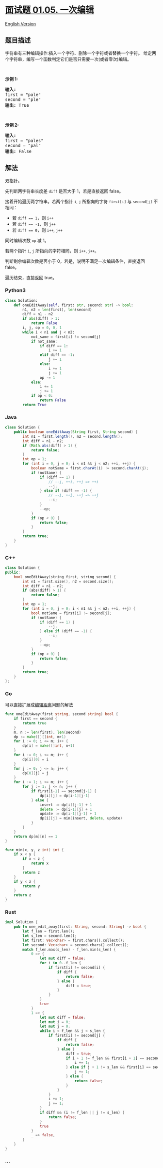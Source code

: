 # [面试题 01.05. 一次编辑](https://leetcode-cn.com/problems/one-away-lcci)

[English Version](/lcci/01.05.One%20Away/README_EN.md)

## 题目描述

<!-- 这里写题目描述 -->
<p>字符串有三种编辑操作:插入一个字符、删除一个字符或者替换一个字符。 给定两个字符串，编写一个函数判定它们是否只需要一次(或者零次)编辑。</p>

<p>&nbsp;</p>

<p><strong>示例&nbsp;1:</strong></p>

<pre><strong>输入:</strong>
first = &quot;pale&quot;
second = &quot;ple&quot;
<strong>输出:</strong> True</pre>

<p>&nbsp;</p>

<p><strong>示例&nbsp;2:</strong></p>

<pre><strong>输入:</strong>
first = &quot;pales&quot;
second = &quot;pal&quot;
<strong>输出:</strong> False
</pre>

## 解法

<!-- 这里可写通用的实现逻辑 -->

双指针。

先判断两字符串长度差 `diff` 是否大于 1，若是直接返回 false。

接着开始遍历两字符串。若两个指针 `i`, `j` 所指向的字符 `first[i]` 与 `second[j]` 不相同：

-   若 `diff == 1`，则 `i++`
-   若 `diff == -1`，则 `j++`
-   若 `diff == 0`，则 `i++`, `j++`

同时编辑次数 `op` 减 1。

若两个指针 `i`, `j` 所指向的字符相同，则 `i++`, `j++`。

判断剩余编辑次数是否小于 0，若是，说明不满足一次编辑条件，直接返回 false。

遍历结束，直接返回 true。

<!-- tabs:start -->

### **Python3**

<!-- 这里可写当前语言的特殊实现逻辑 -->

```python
class Solution:
    def oneEditAway(self, first: str, second: str) -> bool:
        n1, n2 = len(first), len(second)
        diff = n1 - n2
        if abs(diff) > 1:
            return False
        i, j, op = 0, 0, 1
        while i < n1 and j < n2:
            not_same = first[i] != second[j]
            if not_same:
                if diff == 1:
                    i += 1
                elif diff == -1:
                    j += 1
                else:
                    i += 1
                    j += 1
                op -= 1
            else:
                i += 1
                j += 1
            if op < 0:
                return False
        return True
```

### **Java**

<!-- 这里可写当前语言的特殊实现逻辑 -->

```java
class Solution {
    public boolean oneEditAway(String first, String second) {
        int n1 = first.length(), n2 = second.length();
        int diff = n1 - n2;
        if (Math.abs(diff) > 1) {
            return false;
        }
        int op = 1;
        for (int i = 0, j = 0; i < n1 && j < n2; ++i, ++j) {
            boolean notSame = first.charAt(i) != second.charAt(j);
            if (notSame) {
                if (diff == 1) {
                    // --j, ++i, ++j => ++i
                    --j;
                } else if (diff == -1) {
                    // --i, ++i, ++j => ++j
                    --i;
                }
                --op;
            }
            if (op < 0) {
                return false;
            }
        }
        return true;
    }
}
```

### **C++**

```cpp
class Solution {
public:
    bool oneEditAway(string first, string second) {
        int n1 = first.size(), n2 = second.size();
        int diff = n1 - n2;
        if (abs(diff) > 1) {
            return false;
        }
        int op = 1;
        for (int i = 0, j = 0; i < n1 && j < n2; ++i, ++j) {
            bool notSame = first[i] != second[j];
            if (notSame) {
                if (diff == 1) {
                    --j;
                } else if (diff == -1) {
                    --i;
                }
                --op;
            }
            if (op < 0) {
                return false;
            }
        }
        return true;
    }
};
```

### **Go**

可以直接扩展成[编辑距离](https://leetcode-cn.com/problems/edit-distance/)问题的解法

```go
func oneEditAway(first string, second string) bool {
	if first == second {
		return true
	}
	m, n := len(first), len(second)
	dp := make([][]int, m+1)
	for i := 0; i <= m; i++ {
		dp[i] = make([]int, n+1)
	}
	for i := 0; i <= m; i++ {
		dp[i][0] = i
	}
	for j := 0; j <= n; j++ {
		dp[0][j] = j
	}
	for i := 1; i <= m; i++ {
		for j := 1; j <= n; j++ {
			if first[i-1] == second[j-1] {
				dp[i][j] = dp[i-1][j-1]
			} else {
				insert := dp[i][j-1] + 1
				delete := dp[i-1][j] + 1
				update := dp[i-1][j-1] + 1
				dp[i][j] = min(insert, delete, update)
			}
		}
	}
	return dp[m][n] == 1
}

func min(x, y, z int) int {
	if x < y {
		if x < z {
			return x
		}
		return z
	}
	if y < z {
		return y
	}
	return z
}
```

### **Rust**

```rust
impl Solution {
    pub fn one_edit_away(first: String, second: String) -> bool {
        let f_len = first.len();
        let s_len = second.len();
        let first: Vec<char> = first.chars().collect();
        let second: Vec<char> = second.chars().collect();
        match f_len.max(s_len) - f_len.min(s_len) {
            0 => {
                let mut diff = false;
                for i in 0..f_len {
                    if first[i] != second[i] {
                        if diff {
                            return false;
                        } else {
                            diff = true;
                        }
                    }
                }
                true
            }
            1 => {
                let mut diff = false;
                let mut i = 0;
                let mut j = 0;
                while i < f_len && j < s_len {
                    if first[i] != second[j] {
                        if diff {
                            return false;
                        } else {
                            diff = true;
                            if i + 1 != f_len && first[i + 1] == second[j] {
                                i += 1;
                            } else if j + 1 != s_len && first[i] == second[j + 1] {
                                j += 1;
                            } else {
                                return false;
                            }
                        }
                    }
                    i += 1;
                    j += 1;
                }
                if diff && (i != f_len || j != s_len) {
                    return false;
                }
                true
            }
            _ => false,
        }
    }
}
```

### **...**

```

```

<!-- tabs:end -->
